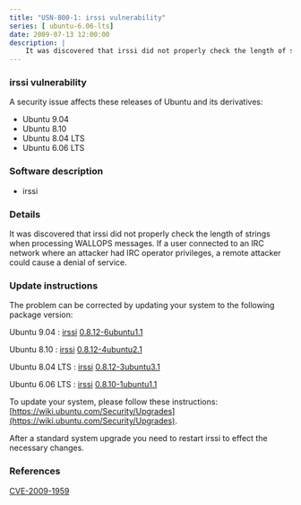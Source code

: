 ```yaml
---
title: "USN-800-1: irssi vulnerability"
series: [ ubuntu-6.06-lts]
date: 2009-07-13 12:00:00
description: |
    It was discovered that irssi did not properly check the length of strings when processing WALLOPS messages. If a user connected to an IRC network where an attacker had IRC operator privileges, a remote attacker could cause a denial of service. 
--- 
```

 
### irssi vulnerability

A security issue affects these releases of Ubuntu and its derivatives:

* Ubuntu 9.04
* Ubuntu 8.10
* Ubuntu 8.04 LTS
* Ubuntu 6.06 LTS

### Software description

* irssi 

### Details

It was discovered that irssi did not properly check the length of strings when processing WALLOPS messages. If a user connected to an IRC network where an attacker had IRC operator privileges, a remote attacker could cause a denial of service. 

### Update instructions

The problem can be corrected by updating your system to the following package version:

Ubuntu 9.04
 : [irssi](https://launchpad.net/ubuntu/+source/irssi) <span> [0.8.12-6ubuntu1.1](https://launchpad.net/ubuntu/+source/irssi/0.8.12-6ubuntu1.1) </span> 

Ubuntu 8.10
 : [irssi](https://launchpad.net/ubuntu/+source/irssi) <span> [0.8.12-4ubuntu2.1](https://launchpad.net/ubuntu/+source/irssi/0.8.12-4ubuntu2.1) </span> 

Ubuntu 8.04 LTS
 : [irssi](https://launchpad.net/ubuntu/+source/irssi) <span> [0.8.12-3ubuntu3.1](https://launchpad.net/ubuntu/+source/irssi/0.8.12-3ubuntu3.1) </span> 

Ubuntu 6.06 LTS
 : [irssi](https://launchpad.net/ubuntu/+source/irssi) <span> [0.8.10-1ubuntu1.1](https://launchpad.net/ubuntu/+source/irssi/0.8.10-1ubuntu1.1) </span> 

To update your system, please follow these instructions: [https://wiki.ubuntu.com/Security/Upgrades](https://wiki.ubuntu.com/Security/Upgrades).

After a standard system upgrade you need to restart irssi to effect the necessary changes. 

### References

 [CVE-2009-1959](http://people.ubuntu.com/~ubuntu-security/cve/CVE-2009-1959)
 
